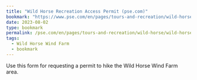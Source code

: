 ```yaml
---
title: "Wild Horse Recreation Access Permit (pse.com)"
bookmark: "https://www.pse.com/en/pages/tours-and-recreation/wild-horse/wild-horse-access-request"
date: 2023-08-02
type: bookmark
permalink: /pse.com/en/pages/tours-and-recreation/wild-horse/wild-horse-access-request
tags:
  - Wild Horse Wind Farm
  - bookmark
---
```

Use this form for requesting a permit to hike the Wild Horse Wind Farm area.